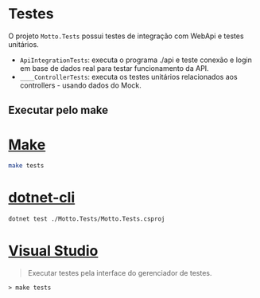 # Testes

O projeto `Motto.Tests` possui testes de integração com WebApi e testes unitários.

- `ApiIntegrationTests`: executa o programa ./api e teste conexão e login em base de dados real para testar funcionamento da API.
- `____ControllerTests`: executa os testes unitários relacionados aos controllers - usando dados do Mock. 

## Executar pelo make

# [Make](#tab/make)

```sh
make tests
```

# [dotnet-cli](#tab/dotnet)

```sh
dotnet test ./Motto.Tests/Motto.Tests.csproj
```

# [Visual Studio](#tab/vs)

> Executar testes pela interface do gerenciador de testes.


```
> make tests
```